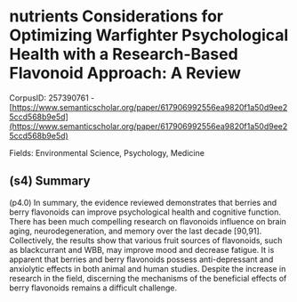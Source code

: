 # nutrients Considerations for Optimizing Warfighter Psychological Health with a Research-Based Flavonoid Approach: A Review

CorpusID: 257390761 - [https://www.semanticscholar.org/paper/617906992556ea9820f1a50d9ee25ccd568b9e5d](https://www.semanticscholar.org/paper/617906992556ea9820f1a50d9ee25ccd568b9e5d)

Fields: Environmental Science, Psychology, Medicine

## (s4) Summary
(p4.0) In summary, the evidence reviewed demonstrates that berries and berry flavonoids can improve psychological health and cognitive function. There has been much compelling research on flavonoids influence on brain aging, neurodegeneration, and memory over the last decade [90,91]. Collectively, the results show that various fruit sources of flavonoids, such as blackcurrant and WBB, may improve mood and decrease fatigue. It is apparent that berries and berry flavonoids possess anti-depressant and anxiolytic effects in both animal and human studies. Despite the increase in research in the field, discerning the mechanisms of the beneficial effects of berry flavonoids remains a difficult challenge.
